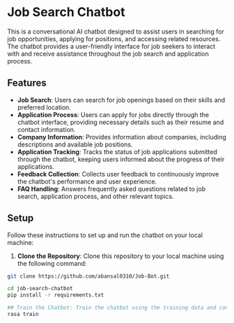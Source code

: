 # Job Search Chatbot

This is a conversational AI chatbot designed to assist users in searching for job opportunities, applying for positions, and accessing related resources. The chatbot provides a user-friendly interface for job seekers to interact with and receive assistance throughout the job search and application process.

## Features

- **Job Search**: Users can search for job openings based on their skills and preferred location.
- **Application Process**: Users can apply for jobs directly through the chatbot interface, providing necessary details such as their resume and contact information.
- **Company Information**: Provides information about companies, including descriptions and available job positions.
- **Application Tracking**: Tracks the status of job applications submitted through the chatbot, keeping users informed about the progress of their applications.
- **Feedback Collection**: Collects user feedback to continuously improve the chatbot's performance and user experience.
- **FAQ Handling**: Answers frequently asked questions related to job search, application process, and other relevant topics.

## Setup

Follow these instructions to set up and run the chatbot on your local machine:

1. **Clone the Repository**: Clone this repository to your local machine using the following command:

```bash
git clone https://github.com/abansal0310/Job-Bot.git

cd job-search-chatbot
pip install -r requirements.txt

## Train the Chatbot: Train the chatbot using the training data and configuration file:
rasa train

